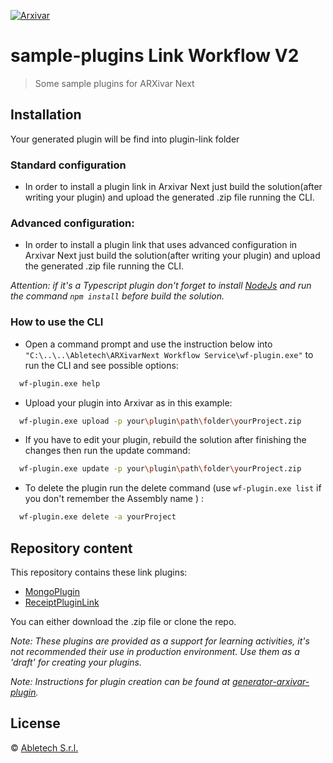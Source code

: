[![Arxivar](http://portal.arxivar.it/download/resources/loghi/Logo-ARXivar_orizzontale-nero.png)](http://www.arxivar.it/)
# sample-plugins Link Workflow V2


> Some sample plugins for ARXivar Next

## Installation


Your generated plugin will be find into plugin-link folder

### Standard configuration

* In order to install a plugin link in Arxivar Next just build the solution(after writing your plugin) and upload the generated .zip file running the CLI. 

### Advanced configuration:


* In order to install a plugin link that uses advanced configuration in Arxivar Next just build the solution(after writing your plugin) and upload the generated .zip file running the CLI.

_Attention: if it's a Typescript plugin don't forget to install [NodeJs](https://nodejs.org/en/) and run the command ```npm install``` before build the solution._


### How to use the CLI

- Open a command prompt and use the instruction below into `"C:\..\..\Abletech\ARXivarNext Workflow Service\wf-plugin.exe"` to run the CLI and see possible options:
  
```bash
  wf-plugin.exe help
```

- Upload your plugin into Arxivar as in this example:

```bash
  wf-plugin.exe upload -p your\plugin\path\folder\yourProject.zip
```
- If you have to edit your plugin, rebuild the solution after finishing the changes then run the update command:

```bash
  wf-plugin.exe update -p your\plugin\path\folder\yourProject.zip
```

- To delete the plugin run the delete command (use  ```wf-plugin.exe list``` if you don't remember the Assembly name ) :

```bash
  wf-plugin.exe delete -a yourProject
```
## Repository content
This repository contains these link plugins:
 - [MongoPlugin](MongoPlugin/README.md)
 - [ReceiptPluginLink](ReceiptPluginLink/README.md)

You can either download the .zip file or clone the repo.

_Note: These plugins are provided as a support for learning activities, it's not recommended their use in production environment. Use them as a 'draft' for creating your plugins._

_Note: Instructions for plugin creation can be found at [generator-arxivar-plugin](https://github.com/Arxivar/PluginGenerator/blob/master/README.md)._

## License

 © [Abletech S.r.l.](http://www.arxivar.it/)
 
 
